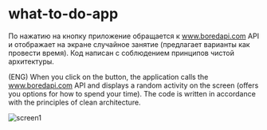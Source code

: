 # what-to-do-app
По нажатию на кнопку приложение обращается к www.boredapi.com API и отображает на экране случайное занятие (предлагает варианты как провести время). Код написан с соблюдением принципов чистой архитектуры.

(ENG) When you click on the button, the application calls the www.boredapi.com API and displays a random activity on the screen (offers you options for how to spend your time). The code is written in accordance with the principles of clean architecture.

![screen1](https://user-images.githubusercontent.com/96348248/213916502-205e60b0-ffdf-43e8-9491-02a26cbc1e43.jpg)

